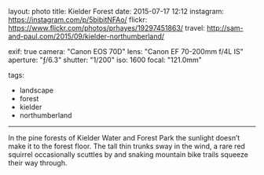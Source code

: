 layout: photo
title: Kielder Forest
date: 2015-07-17 12:12
instagram: https://instagram.com/p/5bibitNFAo/
flickr: https://www.flickr.com/photos/prhayes/19297451863/
travel: http://sam-and-paul.com/2015/09/kielder-northumberland/

exif: true
camera: "Canon EOS 70D"
lens: "Canon EF 70-200mm f/4L IS"
aperture: "ƒ/6.3"
shutter: "1/200"
iso: 1600
focal: "121.0mm"

tags:
  - landscape
  - forest
  - kielder
  - northumberland
---

In the pine forests of Kielder Water and Forest Park the sunlight doesn’t make it to the forest floor. The tall thin trunks sway in the wind, a rare red squirrel occasionally scuttles by and snaking mountain bike trails squeeze their way through.
